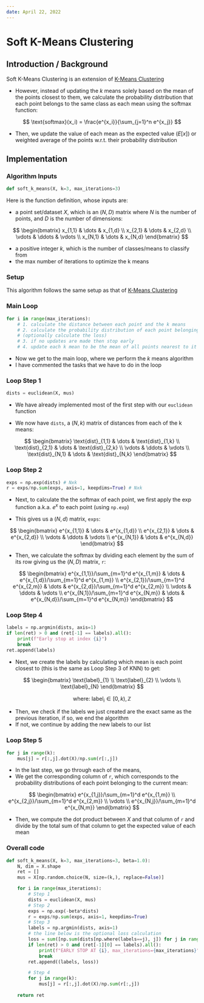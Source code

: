 ```yaml
---
date: April 22, 2022
---
```

# Soft K-Means Clustering
## Introduction / Background

Soft K-Means Clustering is an extension of [K-Means Clustering](3.1-k-means.md)

- However, instead of updating the $k$ means solely based on the mean of the points closest to them, we calculate the probability distribution that each point belongs to the same class as each mean using the $\text{softmax}$ function:

$$
\text{softmax}(x_i) = \frac{e^{x_i}}{\sum_{j=1}^n e^{x_j}}
$$

- Then, we update the value of each mean as the expected value ($E[x]$) or weighted average of the points w.r.t. their probability distribution

## Implementation

### Algorithm Inputs

```py
def soft_k_means(X, k=3, max_iterations=3)
```

Here is the function definition, whose inputs are:

- a point set/dataset $X$, which is an $(N, D)$ matrix where $N$ is the number of points, and $D$ is the number of dimensions:

$$
\begin{bmatrix}
    x_{1,1} & \dots  & x_{1,d} \\
    x_{2,1} & \dots  & x_{2,d} \\
    \vdots  & \ddots & \vdots \\
    x_{N,1} & \dots  & x_{N,d}
\end{bmatrix}
$$

- a positive integer $k$, which is the number of classes/means to classify from
- the max number of iterations to optimize the k means

### Setup
This algorithm follows the same setup as that of [K-Means Clustering](3.1-k-means.md)


### Main Loop
```py
for i in range(max_iterations):
    # 1. calculate the distance between each point and the k means
    # 2. calculate the probability distribution of each point belonging to each mean
    # (optionally calculate the loss)
    # 3. if no updates are made then stop early
    # 4. update each k mean to be the mean of all points nearest to it
```

- Now we get to the main loop, where we perform the $k$ means algorithm
- I have commented the tasks that we have to do in the loop

### Loop Step 1
```py
dists = euclidean(X, mus)
```

- We have already implemented most of the first step with our ```euclidean``` function

- We now have ```dists```, a $(N, k)$ matrix of distances from each of the k means:

$$
\begin{bmatrix}
    \text{dist}_{1,1} & \dots  & \text{dist}_{1,k} \\
    \text{dist}_{2,1} & \dots  & \text{dist}_{2,k} \\
    \vdots            & \ddots & \vdots \\
    \text{dist}_{N,1} & \dots  & \text{dist}_{N,k}
\end{bmatrix}
$$

### Loop Step 2
```py
exps = np.exp(dists) # Nxk
r = exps/np.sum(exps, axis=1, keepdims=True) # Nxk
```

- Next, to calculate the the $\text{softmax}$ of each point, we first apply the $\exp$ function a.k.a. $e^x$ to each point (using ```np.exp```)

- This gives us a $(N, d)$ matrix, ```exps```:

$$
\begin{bmatrix}
    e^{x_{1,1}} & \dots  & e^{x_{1,d}} \\
    e^{x_{2,1}} & \dots  & e^{x_{2,d}} \\
    \vdots  & \ddots & \vdots \\
    e^{x_{N,1}} & \dots  & e^{x_{N,d}}
\end{bmatrix}
$$

- Then, we calculate the $\text{softmax}$ by dividing each element by the sum of its row giving us the $(N, D)$ matrix, ```r```:

$$
\begin{bmatrix}
    e^{x_{1,1}}/\sum_{m=1}^d e^{x_{1,m}} & \dots  & e^{x_{1,d}}/\sum_{m=1}^d e^{x_{1,m}} \\
    e^{x_{2,1}}/\sum_{m=1}^d e^{x_{2,m}} & \dots  & e^{x_{2,d}}/\sum_{m=1}^d e^{x_{2,m}} \\
    \vdots  & \ddots & \vdots \\
    e^{x_{N,1}}/\sum_{m=1}^d e^{x_{N,m}} & \dots  & e^{x_{N,d}}/\sum_{m=1}^d e^{x_{N,m}}
\end{bmatrix}
$$


### Loop Step 4
```py
labels = np.argmin(dists, axis=1)
if len(ret) > 0 and (ret[-1] == labels).all():
    print(f"Early stop at index {i}")
    break
ret.append(labels)
```

- Next, we create the labels by calculating which mean is each point closest to (this is the same as Loop Step 3 of KNN) to get:

$$
\begin{bmatrix}
    \text{label}_{1} \\
    \text{label}_{2} \\
    \vdots \\
    \text{label}_{N}
\end{bmatrix}
$$

$$
\text{where: } \text{ label}_{i} \in [0, k), \mathbb{Z}
$$

- Then, we check if the labels we just created are the exact same as the previous iteration, if so, we end the algorithm
- If not, we continue by adding the new labels to our list


### Loop Step 5
```py
for j in range(k):
    mus[j] = r[:,j].dot(X)/np.sum(r[:,j]) 
```

- In the last step, we go through each of the means,
- We get the corresponding column of ```r```, which corresponds to the probability distributions of each point belonging to the current mean:

$$
\begin{bmatrix}
    e^{x_{1,j}}/\sum_{m=1}^d e^{x_{1,m}} \\
    e^{x_{2,j}}/\sum_{m=1}^d e^{x_{2,m}} \\
    \vdots \\
    e^{x_{N,j}}/\sum_{m=1}^d e^{x_{N,m}}
\end{bmatrix}
$$

- Then, we compute the dot product between $X$ and that column of ```r``` and divide by the total sum of that column to get the expected value of each mean

### Overall code

```py
def soft_k_means(X, k=3, max_iterations=3, beta=1.0):
    N, dim = X.shape
    ret = []
    mus = X[np.random.choice(N, size=(k,), replace=False)]

    for i in range(max_iterations):
        # Step 1
        dists = euclidean(X, mus)
        # Step 2
        exps = np.exp(-beta*dists)
        r = exps/np.sum(exps, axis=1, keepdims=True)
        # Step 3
        labels = np.argmin(dists, axis=1)
        # the line below is the optional loss calculation
        loss = sum([np.sum(dists[np.where(labels==j), j]) for j in range(k)])
        if len(ret) > 0 and (ret[-1][0] == labels).all():
            print(f"EARLY STOP AT {i}, max_iterations={max_iterations}")
            break
        ret.append((labels, loss))

        # Step 4
        for j in range(k):
            mus[j] = r[:,j].dot(X)/np.sum(r[:,j]) 
    
    return ret
```
